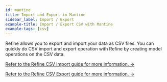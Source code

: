 ```yaml
---
id: mantine
title: Import and Export in Mantine
sidebar_label: Import / Export
example-title: Import / Export CSV with Mantine
example-tags: [csv]
---
```


Refine allows you to export and import your data as CSV files. You can quickly do CSV import and export operation with Refine by creating model operations on the CSV data.

[Refer to the Refine CSV Import guide for more information. →](/docs/advanced-tutorials/import-export/csv-import/)

[Refer to the Refine CSV Export guide for more information. →](/docs/advanced-tutorials/import-export/csv-export/)

<CodeSandboxExample path="import-export-mantine" />
